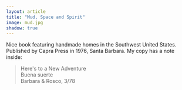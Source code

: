 ```yaml
---
layout: article
title: "Mud, Space and Spirit"
image: mud.jpg
shadow: true
---
```


Nice book featuring handmade homes in the Southwest United States. Published by Capra Press in 1976, Santa Barbara. My copy has a note inside:

> Here's to a New Adventure<br>Buena suerte<br>Barbara & Rosco, 3/78
